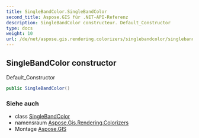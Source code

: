```yaml
---
title: SingleBandColor.SingleBandColor
second_title: Aspose.GIS für .NET-API-Referenz
description: SingleBandColor constructeur. Default_Constructor
type: docs
weight: 10
url: /de/net/aspose.gis.rendering.colorizers/singlebandcolor/singlebandcolor/
---
```

## SingleBandColor constructor

Default_Constructor

```csharp
public SingleBandColor()
```

### Siehe auch

* class [SingleBandColor](../)
* namensraum [Aspose.Gis.Rendering.Colorizers](../../singlebandcolor/)
* Montage [Aspose.GIS](../../../)


